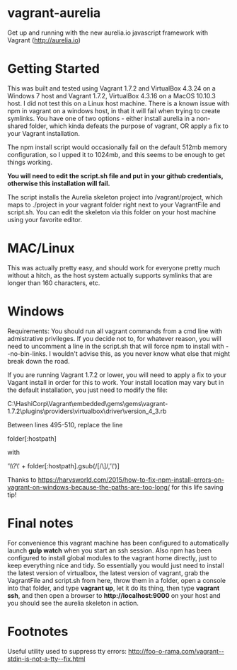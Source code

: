 # vagrant-aurelia
Get up and running with the new aurelia.io javascript framework with Vagrant (http://aurelia.io)

# Getting Started

This was built and tested using Vagrant 1.7.2 and VirtualBox 4.3.24 on a Windows 7 host and Vagrant 1.7.2, VirtualBox 4.3.16 on a MacOS 10.10.3 host. I did not test this on a Linux host machine.  There is a known issue with npm in vagrant on a windows host, in that it will fail when trying to create symlinks.  You have one of two options - either install aurelia in a non-shared folder, which kinda defeats the purpose of vagrant, OR apply a fix to your Vagrant installation. 

The npm install script would occasionally fail on the default 512mb memory configuration, so I upped it to 1024mb, and this seems to be enough to get things working.

****You will need to edit the script.sh file and put in your github credentials, otherwise this installation will fail.****

The script installs the Aurelia skeleton project into /vagrant/project, which maps to ./project in your vagrant folder right next to your VagrantFile and script.sh.  You can edit the skeleton via this folder on your host machine using your favorite editor. 

# MAC/Linux

This was actually pretty easy, and should work for everyone pretty much without a hitch, as the host system actually supports symlinks that are longer than 160 characters, etc.

# Windows

Requirements:
  You should run all vagrant commands from a cmd line with admistrative privileges.  If you decide not to, for whatever reason, you will need to uncomment a line in the script.sh that will force npm to install with --no-bin-links.  I wouldn't advise this, as you never know what else that might break down the road.
  
  If you are running Vagrant 1.7.2 or lower, you will need to apply a fix to your Vagant install in order for this to work.  Your install location may vary but in the default installation, you just need to modify the file: 
  
  C:\HashiCorp\Vagrant\embedded\gems\gems\vagrant-1.7.2\plugins\providers\virtualbox\driver\version_4_3.rb
  
 Between lines 495-510, replace the line 
 
 folder[:hostpath] 
 
 with 
 
 '\\\\?\\' + folder[:hostpath].gsub(/[\/\\]/,'\\')]
 
 Thanks to https://harvsworld.com/2015/how-to-fix-npm-install-errors-on-vagrant-on-windows-because-the-paths-are-too-long/ for this life saving tip!
  
# Final notes

  For convenience this vagrant machine has been configured to automatically launch **gulp watch** when you start an ssh session.  Also npm has been configured to install global modules to the vagrant home directly, just to keep everything nice and tidy.  So essentially you would just need to install the latest version of virtualbox, the latest version of vagrant, grab the VagrantFile and script.sh from here, throw them in a folder, open a console into that folder, and type **vagrant up**, let it do its thing, then type **vagrant ssh**, and then open a browser to **http://localhost:9000** on your host and you should see the aurelia skeleton in action.  
  
# Footnotes

  Useful utility used to suppress tty errors: http://foo-o-rama.com/vagrant--stdin-is-not-a-tty--fix.html
